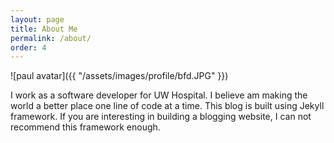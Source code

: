 ```yaml
---
layout: page
title: About Me
permalink: /about/
order: 4
---
```


![paul avatar]({{ "/assets/images/profile/bfd.JPG" }})

I work as a software developer for UW Hospital. 
I believe am making the world a better place one line of code at a time.
This blog is built using Jekyll framework. 
If you are interesting in building a blogging website, I can not recommend this framework enough.
